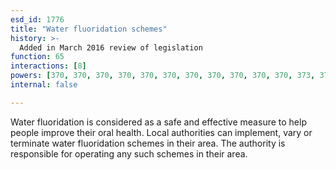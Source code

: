 ```yaml
---
esd_id: 1776
title: "Water fluoridation schemes"
history: >-
  Added in March 2016 review of legislation
function: 65
interactions: [8]
powers: [370, 370, 370, 370, 370, 370, 370, 370, 370, 370, 370, 373, 373, 373, 373, 373, 373, 373, 373, 373, 373, 373, 374, 374, 374, 374, 374, 374, 374, 374, 374, 374, 374, 2679]
internal: false

---
```


Water fluoridation is considered as a safe and effective measure to help people improve their oral health.  Local authorities can implement, vary or terminate water fluoridation schemes in their area.  The authority is responsible for operating any such schemes in their area.

